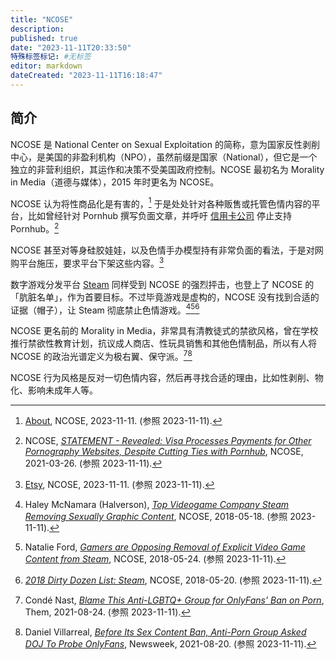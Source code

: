 ```yaml
---
title: "NCOSE"
description:
published: true
date: "2023-11-11T20:33:50"
特殊标签标记: #无标签
editor: markdown
dateCreated: "2023-11-11T16:18:47"
---
```


## 简介

NCOSE 是 National Center on Sexual Exploitation 的简称，意为国家反性剥削中心，是美国的非盈利机构（NPO），虽然前缀是国家（National），但它是一个独立的非营利组织，其运作和决策不受美国政府控制。NCOSE 最初名为 Morality in Media（道德与媒体），2015 年时更名为 NCOSE。

NCOSE 认为将性商品化是有害的，[^about] 于是处处针对各种贩售或托管色情内容的平台，比如曾经针对 Pornhub 撰写负面文章，并呼吁 [信用卡公司](/company/信用卡公司.md) 停止支持 Pornhub。[^srvpp]

[^about]: [About](https://web.archive.org/web/20231101084634/https://endsexualexploitation.org/about/), NCOSE, 2023-11-11. (参照 2023-11-11).

[^srvpp]: NCOSE, _[STATEMENT - Revealed: Visa Processes Payments for Other Pornography Websites, Despite Cutting Ties with Pornhub](https://web.archive.org/web/20220720060728/https://endsexualexploitation.org/web/20220720060728/https://endsexualexploitation.org/articles/statement-revealed-visa-processes-payments-for-other-pornography-websites-despite-cutting-ties-with-pornhub/)_, NCOSE, 2021-03-26. (参照 2023-11-11).

NCOSE 甚至对等身硅胶娃娃，以及色情手办模型持有非常负面的看法，于是对网购平台施压，要求平台下架这些内容。[^etsy]

[^etsy]: [Etsy](https://web.archive.org/web/20230803031357/https://endsexualexploitation.org/etsy/), NCOSE, 2023-11-11. (参照 2023-11-11).

数字游戏分发平台 [Steam](/game/数字分发平台/Steam.md) 同样受到 NCOSE 的强烈抨击，也登上了 NCOSE 的「肮脏名单」，作为首要目标。不过毕竟游戏是虚构的，NCOSE 没有找到合适的证据（帽子），让 Steam 彻底禁止色情游戏。[^tvcsr][^20510][^52256]

[^tvcsr]: Haley McNamara (Halverson), _[Top Videogame Company Steam Removing Sexually Graphic Content](https://web.archive.org/web/20230628231352/https://endsexualexploitation.org/articles/top-videogame-company-steam-removing-sexually-graphic-content/)_, NCOSE, 2018-05-18. (参照 2023-11-11).

[^20510]: Natalie Ford, _[Gamers are Opposing Removal of Explicit Video Game Content from Steam](https://web.archive.org/web/20220706120510/https://endsexualexploitation.org/web/20220706120510/https://endsexualexploitation.org/articles/oppositiontoremovingexplicitvideogamesonsteam/)_, NCOSE, 2018-05-24. (参照 2023-11-11).

[^52256]: _[2018 Dirty Dozen List: Steam](https://web.archive.org/web/20180520052256/https://endsexualexploitation.org/steam/)_, NCOSE, 2018-05-20. (参照 2023-11-11).

NCOSE 更名前的 Morality in Media，非常具有清教徒式的禁欲风格，曾在学校推行禁欲性教育计划，抗议成人商店、性玩具销售和其他色情制品，所以有人将 NCOSE 的政治光谱定义为极右翼、保守派。[^algop][^21315]

[^algop]: Condé Nast, _[Blame This Anti-LGBTQ+ Group for OnlyFans’ Ban on Porn](https://web.archive.org/web/20230810205928/https://www.them.us/story/anti-lgbtq-group-onlyfans-porn-ban)_, Them, 2021-08-24. (参照 2023-11-11).

[^21315]: Daniel Villarreal, _[Before Its Sex Content Ban, Anti-Porn Group Asked DOJ To Probe OnlyFans](https://web.archive.org/web/20231110203357/https://www.newsweek.com/before-its-sex-content-ban-anti-porn-group-asked-doj-probe-onlyfans-1621315)_, Newsweek, 2021-08-20. (参照 2023-11-11).

NCOSE 行为风格是反对一切色情内容，然后再寻找合适的理由，比如性剥削、物化、影响未成年人等。

